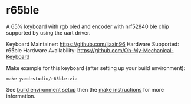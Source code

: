 r65ble
===

A 65% keyboard with rgb oled and encoder with nrf52840 ble chip supported by using the uart driver.

Keyboard Maintainer: https://github.com/jiaxin96
Hardware Supported: r65ble 
Hardware Availability: https://github.com/Oh-My-Mechanical-Keyboard 

Make example for this keyboard (after setting up your build environment):

    make yandrstudio/r65ble:via

See [build environment setup](https://docs.qmk.fm/#/getting_started_build_tools) then the [make instructions](https://docs.qmk.fm/#/getting_started_make_guide) for more information.
